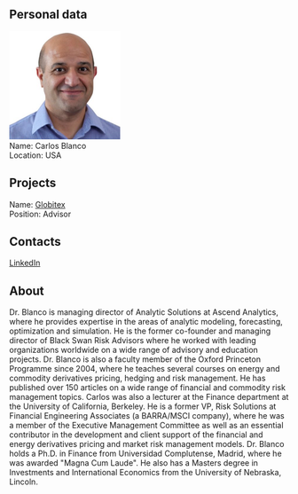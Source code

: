 ## Personal data
![carlos blanco photo](photo/carlos_blanco.png)  
Name:   Carlos Blanco  
Location: USA  
## Projects 
Name: [Globitex](../projects/globitex.md)  
Position: Advisor   
## Contacts
[LinkedIn](https://www.linkedin.com/in/blackswanrisk/)  
## About
Dr. Blanco is managing director of Analytic Solutions at Ascend Analytics, where he provides expertise in the areas of analytic modeling, forecasting, optimization and simulation. He is the former co-founder and managing director of Black Swan Risk Advisors where he worked with leading organizations worldwide on a wide range of advisory and education projects. Dr. Blanco is also a faculty member of the Oxford Princeton Programme since 2004, where he teaches several courses on energy and commodity derivatives pricing, hedging and risk management. He has published over 150 articles on a wide range of financial and commodity risk management topics. Carlos was also a lecturer at the Finance department at the University of California, Berkeley.
He is a former VP, Risk Solutions at Financial Engineering Associates (a BARRA/MSCI company), where he was a member of the Executive Management Committee as well as an essential contributor in the development and client support of the financial and energy derivatives pricing and market risk management models.
Dr. Blanco holds a Ph.D. in Finance from Universidad Complutense, Madrid, where he was awarded "Magna Cum Laude". He also has a Masters degree in Investments and International Economics from the University of Nebraska, Lincoln.
